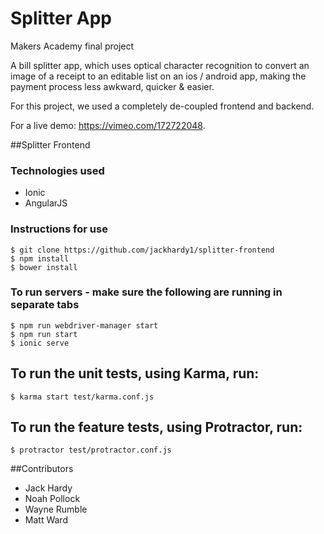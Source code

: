 # Splitter App

Makers Academy final project

A bill splitter app, which uses optical character recognition to convert an image of a receipt to an editable list on an ios / android app, making the payment process less awkward, quicker & easier.

For this project, we used a completely de-coupled frontend and backend.

For a live demo: https://vimeo.com/172722048.

##Splitter Frontend

### Technologies used
- Ionic
- AngularJS

### Instructions for use
`$ git clone https://github.com/jackhardy1/splitter-frontend`  
`$ npm install`  
`$ bower install`

### To run servers - make sure the following are running in separate tabs
`$ npm run webdriver-manager start`  
`$ npm run start`  
`$ ionic serve`

## To run the unit tests, using Karma, run:
`$ karma start test/karma.conf.js`

## To run the feature tests, using Protractor, run:
`$ protractor test/protractor.conf.js`

##Contributors
- Jack Hardy
- Noah Pollock
- Wayne Rumble
- Matt Ward
